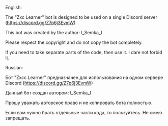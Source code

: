 English:

The "Zxc Learner" bot is designed to be used on a single Discord server (https://discord.gg/Z7p6j3EvmW)

This bot was created by the author: I_Semka_I

Please respect the copyright and do not copy the bot completely.

If you need to take separate parts of the code, then use it. I dare not forbid it.

Russian:

Бот "Zxcc Learner" предназначен для использования на одном сервере Discord (https://discord.gg/Z7p6j3EvmW) 

Данный бот создан автором: I_Semka_I 

Прошу уважать авторское право и не копировать бота полностью. 

Если вам нужно брать отдельные части кода, то пользуйтесь. Не смею запрещать.
